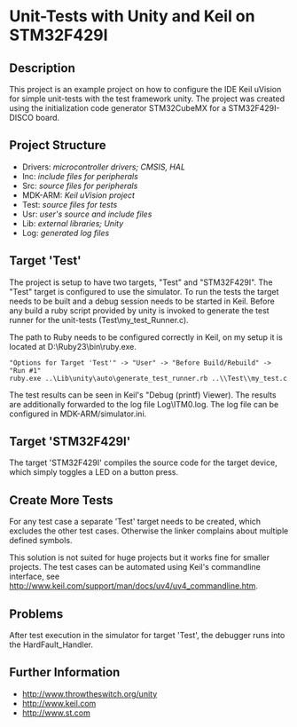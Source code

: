 
# Unit-Tests with Unity and Keil on STM32F429I

## Description

This project is an example project on how to configure the IDE Keil uVision
for simple unit-tests with the test framework unity. The project was created
using the initialization code generator STM32CubeMX for a STM32F429I-DISCO
board.

## Project Structure

 - Drivers: *microcontroller drivers; CMSIS, HAL*
 - Inc: *include files for peripherals*
 - Src: *source files for peripherals*
 - MDK-ARM: *Keil uVision project*
 - Test: *source files for tests*
 - Usr: *user's source and include files*
 - Lib: *external libraries; Unity*
 - Log: *generated log files*

## Target 'Test'

The project is setup to have two targets, "Test" and "STM32F429I". The "Test"
target is configured to use the simulator. To run the tests the target needs 
to be built and a debug session needs to be started in Keil. Before any build
a ruby script provided by unity is invoked to generate the test runner for the
unit-tests (Test\my_test_Runner.c).

The path to Ruby needs to be configured correctly in Keil, on my setup it is 
located at D:\Ruby23\bin\ruby.exe.

    "Options for Target 'Test'" -> "User" -> "Before Build/Rebuild" -> "Run #1"
    ruby.exe ..\Lib\unity\auto\generate_test_runner.rb ..\\Test\\my_test.c

The test results can be seen in Keil's "Debug (printf) Viewer). The results are
additionally forwarded to the log file Log\ITM0.log. The log file can be 
configured in MDK-ARM/simulator.ini.

## Target 'STM32F429I'

The target 'STM32F429I' compiles the source code for the target device, which
simply toggles a LED on a button press.

## Create More Tests

For any test case a separate 'Test' target needs to be created, which excludes the
other test cases. Otherwise the linker complains about multiple defined symbols.

This solution is not suited for huge projects but it works fine for smaller
projects. The test cases can be automated using Keil's commandline interface,
see http://www.keil.com/support/man/docs/uv4/uv4_commandline.htm.

## Problems

After test execution in the simulator for target 'Test', the debugger runs into
the HardFault_Handler.


## Further Information

- http://www.throwtheswitch.org/unity
- http://www.keil.com
- http://www.st.com




